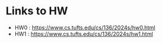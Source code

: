 # Links to HW

* HW0 : <https://www.cs.tufts.edu/cs/136/2024s/hw0.html>
* HW1 : <https://www.cs.tufts.edu/cs/136/2024s/hw1.html>
